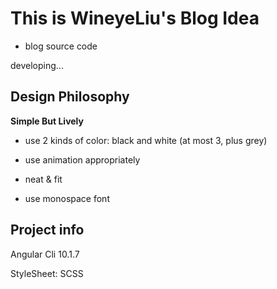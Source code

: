 # This is WineyeLiu's Blog Idea

+ blog source code

developing...

## Design Philosophy

**Simple But Lively** 

* use 2 kinds of color: black and white (at most 3, plus grey)

* use animation appropriately

* neat & fit

* use monospace font 

## Project info 

Angular Cli 10.1.7

StyleSheet: SCSS 

